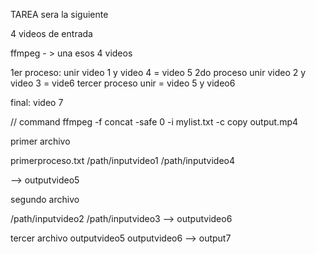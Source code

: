 TAREA sera la siguiente






4 videos de entrada 


ffmpeg - > una esos 4 videos

1er proceso:
unir video 1 y video 4 = video 5
2do proceso unir video 2 y video 3 = vide6
tercer proceso unir = video 5 y video6

final: video 7



// command
ffmpeg -f concat -safe 0 -i mylist.txt -c copy output.mp4


primer archivo

primerproceso.txt
/path/inputvideo1
/path/inputvideo4

--> outputvideo5


segundo archivo

/path/inputvideo2
/path/inputvideo3
--> outputvideo6



tercer archivo
outputvideo5
outputvideo6
--> output7
